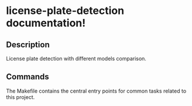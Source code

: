 # license-plate-detection documentation!

## Description

License plate detection with different models comparison.

## Commands

The Makefile contains the central entry points for common tasks related to this project.


